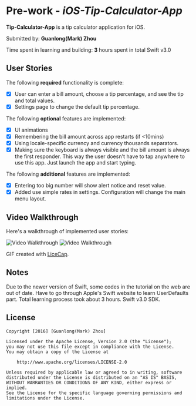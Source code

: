 # Pre-work - *iOS-Tip-Calculator-App*

**Tip-Calculator-App** is a tip calculator application for iOS.

Submitted by: **Guanlong(Mark) Zhou**

Time spent in learning and building: **3** hours spent in total
Swift v3.0

## User Stories

The following **required** functionality is complete:

* [X] User can enter a bill amount, choose a tip percentage, and see the tip and total values.
* [X] Settings page to change the default tip percentage.

The following **optional** features are implemented:
* [X] UI animations
* [X] Remembering the bill amount across app restarts (if <10mins)
* [X] Using locale-specific currency and currency thousands separators.
* [X] Making sure the keyboard is always visible and the bill amount is always the first responder. This way the user doesn't have to tap anywhere to use this app. Just launch the app and start typing.

The following **additional** features are implemented:

- [X] Entering too big number will show alert notice and reset value.
- [X] Added use simple rates in settings. Configuration will change the main menu layout.

## Video Walkthrough 

Here's a walkthrough of implemented user stories:

<img src='https://github.com/mookerz/iOS-Tip-Calculator-App/blob/master/TipCalculator2.gif' title='Video Walkthrough' alt='Video Walkthrough'/>
<img src='https://github.com/mookerz/iOS-Tip-Calculator-App/blob/master/TipCalculator3.gif' title='Video Walkthrough' alt='Video Walkthrough'/>

GIF created with [LiceCap](http://www.cockos.com/licecap/).

## Notes

Due to the newer version of Swift, some codes in the tutorial on the web are out of date. Have to go through Apple's Swift website to learn UserDefaults part.
Total learning process took about 3 hours.
Swift v3.0 SDK.

## License

    Copyright [2016] [Guanlong(Mark) Zhou]

    Licensed under the Apache License, Version 2.0 (the "License");
    you may not use this file except in compliance with the License.
    You may obtain a copy of the License at

        http://www.apache.org/licenses/LICENSE-2.0

    Unless required by applicable law or agreed to in writing, software
    distributed under the License is distributed on an "AS IS" BASIS,
    WITHOUT WARRANTIES OR CONDITIONS OF ANY KIND, either express or implied.
    See the License for the specific language governing permissions and
    limitations under the License.

